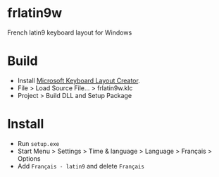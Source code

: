 # frlatin9w

French latin9 keyboard layout for Windows

# Build

* Install [Microsoft Keyboard Layout Creator](https://www.microsoft.com/en-us/download/details.aspx?id=22339).
* File > Load Source File... > frlatin9w.klc
* Project > Build DLL and Setup Package

# Install

* Run `setup.exe`
* Start Menu > Settings > Time & language > Language > Français > Options
* Add `Français - latin9` and delete `Français`
